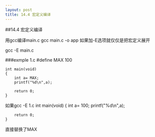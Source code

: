 ```yaml
---
layout: post
title: 14.4 宏定义编译 
---
```

##14.4 宏定义编译 

用gcc编译main.c
gcc main.c -o app
如果加-E选项就仅仅是把宏定义展开

gcc -E main.c

###exmple
1.c
	\#define MAX 100

	int main(void)
	{
		int a= MAX;
		printf("%d\n",a);

		return 0;
	}
如果gcc -E 1.c 
	int main(void)
	{
		int a= 100;
		printf("%d\n",a);

		return 0;
	}

直接替换了MAX


